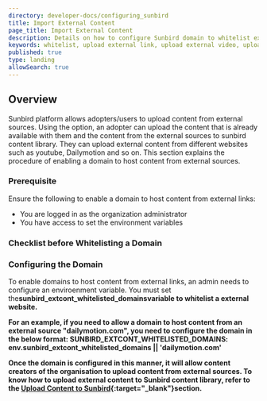 ```yaml
---
directory: developer-docs/configuring_sunbird
title: Import External Content 
page_title: Import External Content
description: Details on how to configure Sunbird domain to whitelist external domains
keywords: whitelist, upload external link, upload external video, upload other than youtube
published: true
type: landing
allowSearch: true
---
```



## Overview
Sunbird platform allows adopters/users to upload content from external sources. Using the option, an adopter can upload the content that is already available with them and the content from the external sources to sunbird content library. They can upload external content from different websites such as youtube, Dailymotion and so on. This section explains the procedure of enabling a domain to host content from external sources. 

### Prerequisite
Ensure the following to enable a domain to host content from external links:
- You are logged in as the organization administrator
- You have access to set the environment variables

### Checklist before Whitelisting a Domain
<Will be taken care by legal team>

### Configuring the Domain
To enable domains to host content from external links, an admin needs to configure an enviroenment variable.
You must set the<b>sunbird_extcont_whitelisted_domains<b>variable to whitelist a external website.

For an example, if you need to allow a domain to host content from an external source "dailymotion.com", you need to configure the domain in the below format:
<b>SUNBIRD_EXTCONT_WHITELISTED_DOMAINS: env.sunbird_extcont_whitelisted_domains || 'dailymotion.com'<b>

Once the domain is configured in this manner, it will allow content creators of the organisation to upload content from external sources.
To know <b>how to upload external content to Sunbird content library<b>, refer to the [Upload Content to Sunbird](http://www.sunbird.org/features-documentation/upload/){:target="_blank"}section.

